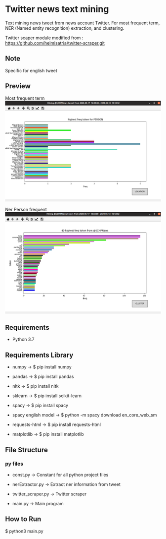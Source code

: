 # Twitter news text mining
Text mining news tweet from news account Twitter. For most frequent term, NER (Named entity recognition) extraction, and clustering.

Twitter scaper module modified from :
https://github.com/helmisatria/twitter-scraper.git

## Note
Specific for english tweet

## Preview
Most frequent term
![term](https://github.com/kokohi28/twitter-text-mining/blob/master/token_sample.png?raw=true)

Ner Person frequent
![ner_person](https://github.com/kokohi28/twitter-text-mining/blob/master/ner_person_sample.png?raw=true)

## Requirements
* Python 3.7

## Requirements Library
* numpy ->
  $ pip install numpy

* pandas ->
  $ pip install pandas

* nltk ->
  $ pip install nltk

* sklearn ->
  $ pip install scikit-learn

* spacy ->
  $ pip install spacy

* spacy english model ->
  $ python -m spacy download en_core_web_sm

* requests-html ->
  $ pip install requests-html

* matplotlib ->
  $ pip install matplotlib

## File Structure
### py files
* const.py -> Constant for all python project files

* nerExtractor.py -> Extract ner information from tweet

* twitter_scraper.py -> Twitter scraper

* main.py -> Main program

## How to Run
$ python3 main.py

